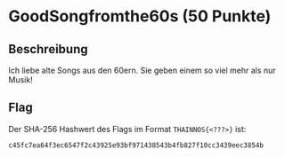 # GoodSongfromthe60s (50 Punkte)

## Beschreibung

Ich liebe alte Songs aus den 60ern. Sie geben einem so viel mehr als nur Musik!

## Flag

Der SHA-256 Hashwert des Flags im Format `THAINNOS{<???>}` ist:

`c45fc7ea64f3ec6547f2c43925e93bf971438543b4fb827f10cc3439eec3854b`